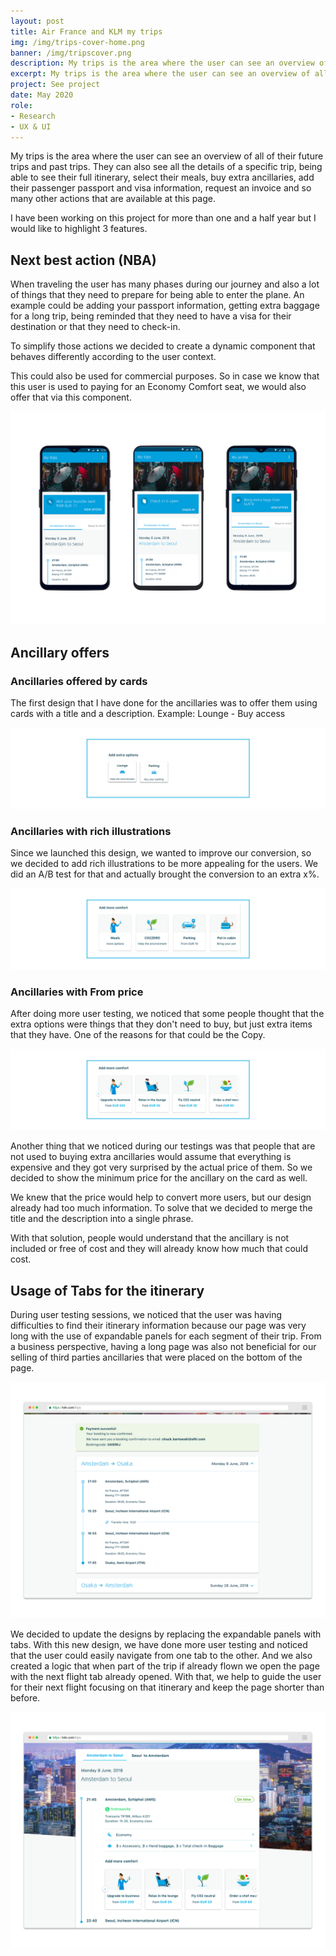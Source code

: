```yaml
---
layout: post
title: Air France and KLM my trips
img: /img/trips-cover-home.png
banner: /img/tripscover.png
description: My trips is the area where the user can see an overview of all of their future trips and past trips. 
excerpt: My trips is the area where the user can see an overview of all of their future trips and past trips. 
project: See project
date: May 2020
role:
- Research
- UX & UI
---
```


My trips is the area where the user can see an overview of all of their future trips and past trips. They can also see all the details of a specific trip, being able to see their full itinerary, select their meals, buy extra ancillaries, add their passenger passport and visa information, request an invoice and so many other actions that are available at this page. 

I have been working on this project for more than one and a half year but I would like to highlight 3 features.

## Next best action (NBA)

When traveling the user has many phases during our journey and also a lot of things that they need to prepare for being able to enter the plane. An example could be adding your passport information, getting extra baggage for a long trip, being reminded that they need to have a visa for their destination or that they need to check-in. 

To simplify those actions we decided to create a dynamic component that behaves differently according to the user context.

This could also be used for commercial purposes. So in case we know that this user is used to paying for an Economy Comfort seat, we would also offer that via this component. 

![content](/img/NBA.png)

## Ancillary offers


### Ancillaries offered by cards 

The first design that I have done for the ancillaries was to offer them using cards with a title and a description. Example: Lounge - Buy access 

![content](/img/AncillaryV1.jpg)

### Ancillaries with rich illustrations 

Since we launched this design, we wanted to improve our conversion, so we decided to add rich illustrations to be more appealing for the users. We did an A/B test for that and actually brought the conversion to an extra x%. 

![content](/img/AncillaryV2.jpg)

### Ancillaries with From price 

After doing more user testing, we noticed that some people thought that the extra options were things that they don't need to buy, but just extra items that they have. One of the reasons for that could be the Copy. 

![content](/img/AncillaryV3.jpg)

Another thing that we noticed during our testings was that people that are not used to buying extra ancillaries would assume that everything is expensive and they got very surprised by the actual price of them. So we decided to show the minimum price for the ancillary on the card as well.

We knew that the price would help to convert more users, but our design already had too much information. To solve that we decided to merge the title and the description into a single phrase.

With that solution, people would understand that the ancillary is not included or free of cost and they will already know how much that could cost. 

## Usage of Tabs for the itinerary 

During user testing sessions, we noticed that the user was having difficulties to find their itinerary information because our page was very long with the use of expandable panels for each segment of their trip. From a business perspective, having a long page was also not beneficial for our selling of third parties ancillaries that were placed on the bottom of the page. 

![content](/img/expansionpanel.png)

We decided to update the designs by replacing the expandable panels with tabs. With this new design, we have done more user testing and noticed that the user could easily navigate from one tab to the other. And we also created a logic that when part of the trip if already flown we open the page with the next flight tab already opened. With that, we help to guide the user for their next flight focusing on that itinerary and keep the page shorter than before.

![content](/img/tabs.png)